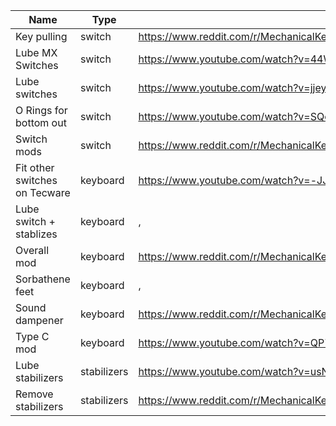 |Name|Type|Link|Price|
|---|---|---|---|
|Key pulling|switch|https://www.reddit.com/r/MechanicalKeyboards/wiki/key_removal_guides#wiki_cherry_mx_key_removal,|
|Lube MX Switches|switch|https://www.youtube.com/watch?v=44Wv4OGdmu4,|
|Lube switches|switch|https://www.youtube.com/watch?v=jjeyFk2v5fM,|
|O Rings for bottom out|switch|https://www.youtube.com/watch?v=SQcdgUKV6dU,|
|Switch mods|switch|https://www.reddit.com/r/MechanicalKeyboards/wiki/cherrymx_modifications,|
|Fit other switches on Tecware|keyboard|https://www.youtube.com/watch?v=-JJ3B6WRzXk,|
|Lube switch + stablizes|keyboard|,|
|Overall mod|keyboard|https://www.reddit.com/r/MechanicalKeyboards/comments/g4jfzn/tecware_phantom_my_first_foray_into_modding/,|
|Sorbathene feet|keyboard|,|
|Sound dampener|keyboard|https://www.reddit.com/r/MechanicalKeyboards/comments/2ilcr7/enjoy_your_nonpinging_feeling_clears/,|
|Type C mod|keyboard|https://www.youtube.com/watch?v=QP7cKKfd3C8,|
|Lube stabilizers|stabilizers|https://www.youtube.com/watch?v=usNx1_d0HbQ,|
|Remove stabilizers|stabilizers|https://www.reddit.com/r/MechanicalKeyboards/wiki/index||